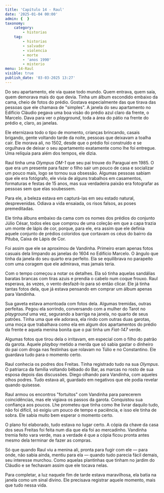 ```yaml
---
title: 'Capítulo 14 - Raul'
date: '2025-01-04 00:00'
admin: {  }
taxonomy:
    category:
        - historias
    tag:
        - historias
        - salvador
        - violencia
        - morte
        - 'anos 1990'
        - misterio
menu: 14-Raul
visible: true
publish_date: '03-03-2025 13:27'
---
```


Do seu apartamento, ele via quase todo mundo. Quem entrava, quem saía, quem demorava mais do que devia. Tinha um álbum escondido embaixo da cama, cheio de fotos do prédio. Gostava especialmente das que tirava das pessoas que ele chamava de "simples". A janela do seu apartamento no Edifício Cláudio pegava uma boa visão do prédio azul claro da frente, o Marcelo. Dava para ver o *playground*, toda a área do pátio na frente do prédio e, claro, as janelas.

Ele eternizava todo o tipo de momento, crianças brincando, casais brigando, gente voltando tarde da noite, pessoas que deixavam a toalha cair. Ele morava ali, no 1502, desde que o prédio foi construído e se orgulhava de deixar o seu apartamento exatamente como lhe foi entregue. Uma relíquia para além dos tempos, ele dizia.

Raul tinha uma *Olympus OM-1* que seu pai trouxe do Paraguai em 1985. O que era um presente para fazer o filho sair um pouco de casa e socializar um pouco mais, logo se tornou sua obsessão. Algumas pessoas sabiam que ele era fotógrafo, ele vivia de alguns trabalhos em casamentos, formaturas e festas de 15 anos, mas sua verdadeira paixão era fotografar as pessoas sem que elas soubessem.

Para ele, a beleza estava em capturá-las em seu estado natural, desprevenidas. Odiava a vida ensaiada, os risos falsos, as poses premeditadas.

Ele tinha álbuns embaixo da cama com os nomes dos prédios do conjunto Júlio César, todos eles que comprou de uma coleção em que a capa trazia um monte de lápis de cor, porque, para ele, era assim que ele definia aquele conjunto de prédios coloridos que cortavam os céus do bairro da Pituba, Caixa de Lápis de Cor.

Foi assim que ele se aproximou de Vandinha. Primeiro eram apenas fotos casuais dela limpando as janelas do 1604 no Edifício Marcelo. O ângulo que tinha da janela do seu quarto era perfeito. Ela se equilibrava no parapeito com uma coragem que ele admirava, mas jamais teria.

Com o tempo começou a notar os detalhes. Ela só tinha aquelas sandálias baratas brancas com tiras azuis e prendia o cabelo num coque frouxo. Raul esperava, às vezes, o vento desfazê-lo para só então clicar. Ele já tinha tantas fotos dela, que já estava pensando em comprar um álbum apenas para Vandinha.

Sua gaveta estava amontoada com fotos dela. Algumas tremidas, outras perfeitas. Pegou ela sorrindo, conversando com a mulher do Tarot no *playground* uma vez, segurando a barriga na janela, no quarto de seus patrões. Tinha uma que ele adorava, ela rindo com outras duas garotas, uma moça que trabalhava como ela em algum dos apartamentos do prédio da frente e aquela menina bonita que o pai tinha um *Fiat-147* verde.

Algumas fotos que tirou dela o irritavam, em especial com o filho do patrão da garota. Aquele *playboy* metido a merda que só sabia gastar o dinheiro do pai com droga nas festinhas que rolavam no Túlio e no Constantino. Ele guardava tudo para o momento certo.

Raul conhecia os podres dos Freitas. Tinha registrado tudo na sua *Olympus*. O patriarca da família voltando bêbado do Bar, as marcas no rosto de sua esposa depois das discussões. Diego olhando para Vandinha, com aqueles olhos podres. Tudo estava ali, guardado em negativos que ele podia revelar quando quisesse.

Raul armou os encontros "fortuitos" com Vandinha para parecerem coincidências, mas ele vigiava os passos da garota. Conquistou sua confiança aos poucos. Lhe prometeu que tinha como lhe livrar daquilo tudo, não foi difícil, só exigiu um pouco de tempo e paciência, e isso ele tinha de sobra. Ele sabia muito bem esperar o momento certo.

O plano foi elaborado, tudo estava no lugar certo. A cópia da chave da casa dos seus Freitas foi feita num dia que ela foi ao mercadinho. Vandinha tremia feito vara verde, mas a verdade é que a cópia ficou pronta antes mesmo dela terminar de fazer as compras.

Só que quando Raul viu a menina ali, pronta para fugir com ele — para onde, não sabia ainda, mentiu para ela — quando tudo parecia fácil demais, seu interesse murchou. Como aquelas plantinhas que tinham no jardim do Cláudio e se fechavam assim que ele tocava nelas.

Para completar, a luz naquele fim de tarde estava maravilhosa, ela batia na janela como um sinal divino. Ele precisava registrar aquele momento, mais que tudo nessa vida.